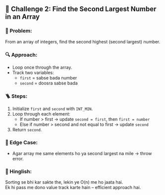 ## 🔹 Challenge 2: Find the Second Largest Number in an Array

### 🧠 Problem:
From an array of integers, find the second highest (second largest) number.

### 🔍 Approach:
- Loop once through the array.
- Track two variables:
  - `first` = sabse bada number
  - `second` = doosra sabse bada

### 🪜 Steps:
1. Initialize `first` and `second` with `INT_MIN`.
2. Loop through each element:
   - If number > first → update `second = first`, then `first = number`
   - Else if number > second and not equal to first → update `second`
3. Return `second`.

### 🧠 Edge Case:
- Agar array me same elements ho ya second largest na mile → throw error.

### 💭 Hinglish:
Sorting se bhi kar sakte the, lekin ye O(n) me ho jaata hai.  
Ek hi pass me dono value track karte hain – efficient approach hai.